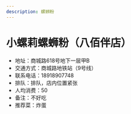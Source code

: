 ```yaml
---
description: 螺蛳粉
---
```


# 小螺莉螺蛳粉（八佰伴店）

* 地址：商城路618号地下一层甲B
* 交通方式：商城路地铁站（9号线）
* 联系电话：18918907748
* 排队：排队，店内位置紧张
* 人均消费：50
* 备注：不好吃
* 推荐菜：炸蛋
